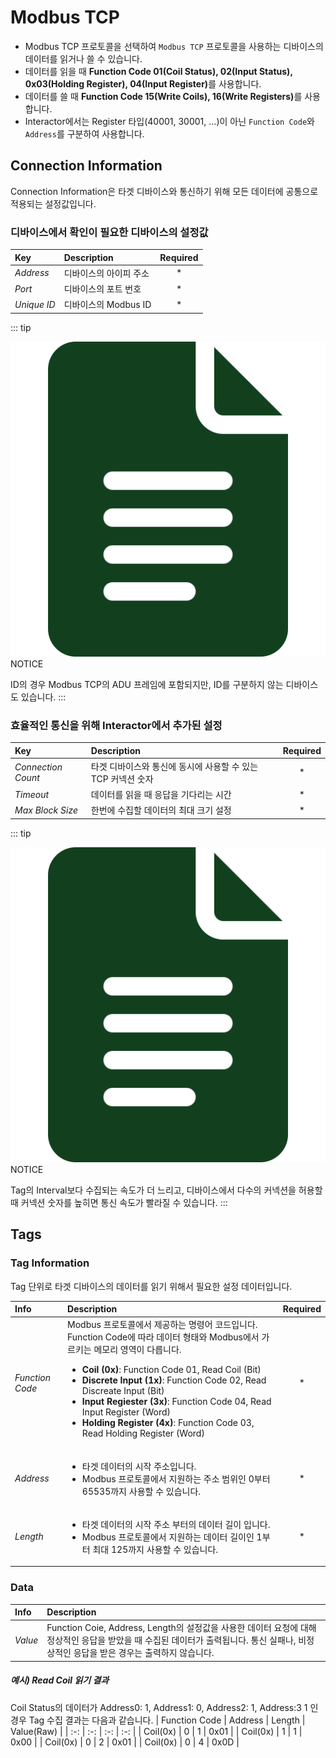 # Modbus TCP
- Modbus TCP 프로토콜을 선택하여 `Modbus TCP` 프로토콜을 사용하는 디바이스의 데이터를 읽거나 쓸 수 있습니다.  
- 데이터를 읽을 때 <b>Function Code 01(Coil Status), 02(Input Status), 0x03(Holding Register), 04(Input Register)</b>를 사용합니다.  
- 데이터를 쓸 때 <b>Function Code 15(Write Coils), 16(Write Registers)</b>를 사용합니다.
- Interactor에서는 Register 타입(40001, 30001, ...)이 아닌 `Function Code`와 `Address`를 구분하여 사용합니다.  

## Connection Information
Connection Information은 타겟 디바이스와 통신하기 위해 모든 데이터에 공통으로 적용되는 설정값입니다.

### 디바이스에서 확인이 필요한 디바이스의 설정값
| Key | Description | Required |
| :- | :- | :-: |
| _Address_ | 디바이스의 아이피 주소 | * |
| _Port_ | 디바이스의 포트 번호 | * |
| _Unique ID_ | 디바이스의 Modbus ID | * |

::: tip <p class="custom-block-title"><img src="../../img/icon/tip.svg">NOTICE</p>
ID의 경우 Modbus TCP의 ADU 프레임에 포함되지만, ID를 구분하지 않는 디바이스도 있습니다.
:::
  
### 효율적인 통신을 위해 Interactor에서 추가된 설정
| Key | Description | Required |
| :- | :- | :-: |
| _Connection Count_ | 타겟 디바이스와 통신에 동시에 사용할 수 있는 TCP 커넥션 숫자 | * |
| _Timeout_ | 데이터를 읽을 때 응답을 기다리는 시간 | * |
| _Max Block Size_ | 한번에 수집할 데이터의 최대 크기 설정 | * |

::: tip <p class="custom-block-title"><img src="../../img/icon/tip.svg">NOTICE</p>
Tag의 Interval보다 수집되는 속도가 더 느리고, 디바이스에서 다수의 커넥션을 허용할 때 커넥션 숫자를 높히면 통신 속도가 빨라질 수 있습니다.
:::


## Tags

### Tag Information
Tag 단위로 타겟 디바이스의 데이터를 읽기 위해서 필요한 설정 데이터입니다.  

| Info | Description | Required |
| :- | :- | :-: |
| _Function Code_ | Modbus 프로토콜에서 제공하는 명령어 코드입니다. Function Code에 따라 데이터 형태와 Modbus에서 가르키는 메모리 영역이 다릅니다.<ul><li>__Coil (0x)__: Function Code 01, Read Coil (Bit)</li><li>__Discrete Input (1x)__: Function Code 02, Read Discreate Input (Bit)</li><li>__Input Regiester (3x)__: Function Code 04, Read Input Register (Word)</li><li>__Holding Register (4x)__: Function Code 03, Read Holding Register (Word)</li></ul> | * |
| _Address_ | <ul><li>타겟 데이터의 시작 주소입니다.</li><li>Modbus 프로토콜에서 지원하는 주소 범위인 0부터 65535까지 사용할 수 있습니다.</li></ul> | * |
| _Length_ | <ul><li>타겟 데이터의 시작 주소 부터의 데이터 길이 입니다.</li><li>Modbus 프로토콜에서 지원하는 데이터 길이인 1부터 최대 125까지 사용할 수 있습니다.</li></ul> | * |

### Data

| Info | Description |
| :- | :- |
| _Value_ | Function Coie, Address, Length의 설정값을 사용한 데이터 요청에 대해 정상적인 응답을 받았을 때 수집된 데이터가 출력됩니다. 통신 실패나, 비정상적인 응답을 받은 경우는 출력하지 않습니다. |


##### 예시) Read Coil 읽기 결과
Coil Status의 데이터가 Address0: 1, Address1: 0, Address2: 1, Address:3 1 인 경우 Tag 수집 결과는 다음과 같습니다. 
| Function Code | Address | Length | Value(Raw) |
| :-: | :-: | :-: | :-: |
| Coil(0x) | 0 | 1 | 0x01 |
|  Coil(0x) | 1 | 1 | 0x00  |
|  Coil(0x) | 0 | 2 | 0x01 |
|  Coil(0x) | 0 | 4 | 0x0D |
